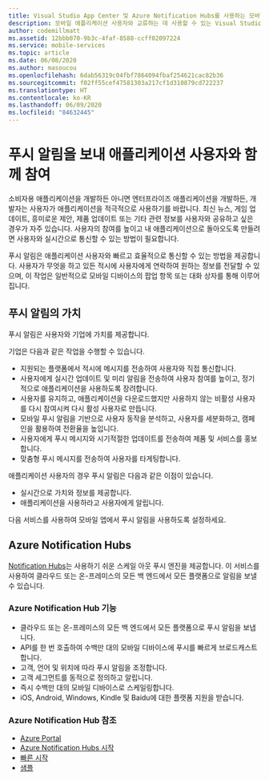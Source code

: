 ```yaml
---
title: Visual Studio App Center 및 Azure Notification Hubs를 사용하는 모바일 앱에서 푸시 알림의 중요성
description: 모바일 애플리케이션 사용자와 교류하는 데 사용할 수 있는 Visual Studio App Center 같은 서비스에 대해 알아봅니다.
author: codemillmatt
ms.assetid: 12bbb070-9b3c-4faf-8588-ccff02097224
ms.service: mobile-services
ms.topic: article
ms.date: 06/08/2020
ms.author: masoucou
ms.openlocfilehash: 6dab56319c04fbf7864094fbaf254621cac82b36
ms.sourcegitcommit: f02ff55cef47581303a217cf1d310879cd722237
ms.translationtype: HT
ms.contentlocale: ko-KR
ms.lasthandoff: 06/09/2020
ms.locfileid: "84632445"
---
```

# <a name="engage-with-your-application-users-by-sending-push-notifications"></a>푸시 알림을 보내 애플리케이션 사용자와 함께 참여

소비자용 애플리케이션을 개발하든 아니면 엔터프라이즈 애플리케이션을 개발하든, 개발자는 사용자가 애플리케이션을 적극적으로 사용하기를 바랍니다. 최신 뉴스, 게임 업데이트, 흥미로운 제안, 제품 업데이트 또는 기타 관련 정보를 사용자와 공유하고 싶은 경우가 자주 있습니다. 사용자의 참여를 높이고 내 애플리케이션으로 돌아오도록 만들려면 사용자와 실시간으로 통신할 수 있는 방법이 필요합니다.

푸시 알림은 애플리케이션 사용자와 빠르고 효율적으로 통신할 수 있는 방법을 제공합니다. 사용자가 무엇을 하고 있든 적시에 사용자에게 연락하여 원하는 정보를 전달할 수 있으며, 이 작업은 일반적으로 모바일 디바이스의 팝업 항목 또는 대화 상자를 통해 이루어집니다.

## <a name="value-of-push-notifications"></a>푸시 알림의 가치

푸시 알림은 사용자와 기업에 가치를 제공합니다.

기업은 다음과 같은 작업을 수행할 수 있습니다.

- 지원되는 플랫폼에서 적시에 메시지를 전송하여 사용자와 직접 통신합니다.
- 사용자에게 실시간 업데이트 및 미리 알림을 전송하여 사용자 참여를 높이고, 정기적으로 애플리케이션을 사용하도록 장려합니다.
- 사용자를 유지하고, 애플리케이션을 다운로드했지만 사용하지 않는 비활성 사용자를 다시 참여시켜 다시 활성 사용자로 만듭니다.
- 모바일 푸시 알림을 기반으로 사용자 동작을 분석하고, 사용자를 세분화하고, 캠페인을 활용하여 전환율을 높입니다.
- 사용자에게 푸시 메시지와 시기적절한 업데이트를 전송하여 제품 및 서비스를 홍보합니다.
- 맞춤형 푸시 메시지를 전송하여 사용자를 타게팅합니다.

애플리케이션 사용자의 경우 푸시 알림은 다음과 같은 이점이 있습니다.

- 실시간으로 가치와 정보를 제공합니다.
- 애플리케이션을 사용하라고 사용자에게 알립니다.

다음 서비스를 사용하여 모바일 앱에서 푸시 알림을 사용하도록 설정하세요.

## <a name="azure-notification-hubs"></a>Azure Notification Hubs

[Notification Hubs](/azure/notification-hubs/notification-hubs-push-notification-overview)는 사용하기 쉬운 스케일 아웃 푸시 엔진을 제공합니다. 이 서비스를 사용하여 클라우드 또는 온-프레미스의 모든 백 엔드에서 모든 플랫폼으로 알림을 보낼 수 있습니다.

### <a name="azure-notification-hub-features"></a>Azure Notification Hub 기능

- 클라우드 또는 온-프레미스의 모든 백 엔드에서 모든 플랫폼으로 푸시 알림을 보냅니다.
- API를 한 번 호출하여 수백만 대의 모바일 디바이스에 푸시를 빠르게 브로드캐스트합니다.
- 고객, 언어 및 위치에 따라 푸시 알림을 조정합니다.
- 고객 세그먼트를 동적으로 정의하고 알립니다.
- 즉시 수백만 대의 모바일 디바이스로 스케일링합니다.
- iOS, Android, Windows, Kindle 및 Baidu에 대한 플랫폼 지원을 받습니다.

### <a name="azure-notification-hub-references"></a>Azure Notification Hub 참조

- [Azure Portal](https://portal.azure.com) 
- [Azure Notification Hubs 시작](/azure/notification-hubs/)
- [빠른 시작](/azure/notification-hubs/create-notification-hub-portal)
- [샘플](/azure/notification-hubs/samples)
